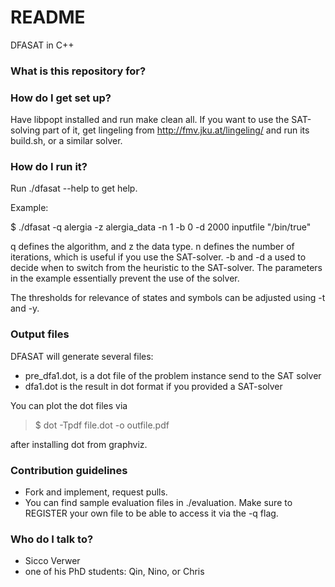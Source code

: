 # README #

DFASAT in C++

### What is this repository for? ###



### How do I get set up? ###

Have libpopt installed and run make clean all. If you want to use the SAT-solving part of it, get lingeling from http://fmv.jku.at/lingeling/ and run its build.sh, or a similar solver.

### How do I run it? ###

Run ./dfasat --help to get help.

Example:

$ ./dfasat -q alergia -z alergia_data -n 1 -b 0 -d 2000 inputfile "/bin/true"

q defines the algorithm, and z the data type. n defines the number of iterations, which is useful if you use the SAT-solver. -b and -d a used to decide when to switch from the heuristic to the SAT-solver. The parameters in the example essentially prevent the use of the solver.

The thresholds for relevance of states and symbols can be adjusted using -t and -y.

### Output files ###

DFASAT will generate several files:

* pre_dfa1.dot, is a dot file of the problem instance send to the SAT solver
* dfa1.dot is the result in dot format if you provided a SAT-solver

You can plot the dot files via

> $ dot -Tpdf file.dot -o outfile.pdf

after installing dot from graphviz.

### Contribution guidelines ###

* Fork and implement, request pulls.
* You can find sample evaluation files in ./evaluation. Make sure to REGISTER your own file to be able to access it via the -q flag.

### Who do I talk to? ###

* Sicco Verwer
* one of his PhD students: Qin, Nino, or Chris